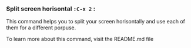 ### Split screen horisontal   `:C-x 2` :

  This command helps you to split your screen horisontally and use each of them for a different porpuse.

  To learn more about this command, visit the README.md file
